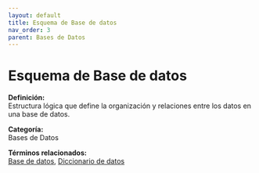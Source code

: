 ```yaml
---
layout: default
title: Esquema de Base de datos
nav_order: 3
parent: Bases de Datos
---
```


# Esquema de Base de datos

**Definición:**  
Estructura lógica que define la organización y relaciones entre los datos en una base de datos.

**Categoría:**  
Bases de Datos  

  


**Términos relacionados:**  
[Base de datos](https://maleniski.github.io/diccionario-angl-tec-mx/docs/bases-de-datos/base-de-datos.html), [Diccionario de datos](https://maleniski.github.io/diccionario-angl-tec-mx/docs/bases-de-datos/diccionario-de-datos.html)
